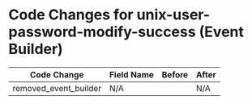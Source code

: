 # Code Changes for unix-user-password-modify-success (Event Builder)

| Code Change | Field Name | Before | After |
|-------------|------------|--------|-------|
| removed_event_builder | N/A |  | N/A |